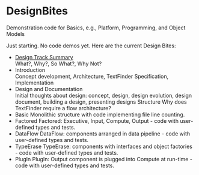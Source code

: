 # DesignBites
Demonstration code for Basics, e.g., Platform, Programming, and Object Models

Just starting. No code demos yet.
Here are the current Design Bites:

   - <a href=https://jimfawcett.github.io/indexDesign.html>Design Track Summary</a><br />
     What?, Why?, So What?, Why Not?
   - Introduction<br />
     Concept development, Architecture, TextFinder Specification, Implementation
   - Design and Documentation<br />
     Initial thoughts about design: concept, design, design evolution, design document, building a design, presenting designs
     Structure
     Why does TextFinder require a flow architecture?
   - Basic
     Monolithic structure with code implementing file line counting.
   - Factored
     Factored: Executive, Input, Compute, Output - code with user-defined types and tests.
   - DataFlow
     DataFlow: components arranged in data pipeline - code with user-defined types and tests.
   - TypeErase
     TypeErase: components with interfaces and object factories - code with user-defined types and tests.
   - PlugIn
     PlugIn: Output component is plugged into Compute at run-time - code with user-defined types and tests.

